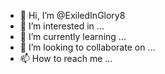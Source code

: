 - 👋 Hi, I’m @ExiledInGlory8
- 👀 I’m interested in ...
- 🌱 I’m currently learning ...
- 💞️ I’m looking to collaborate on ...
- 📫 How to reach me ...
<!---
ExiledInGlory8/ExiledInGlory8 is a ✨ special ✨ repository because its `README.md` (this file) appears on your GitHub profile.
You can click the Preview link to take a look at your changes.
-(<)
